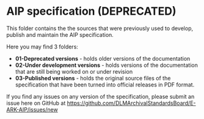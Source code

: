 # AIP specification (DEPRECATED)

This folder contains the the sources that were previously used to develop, publish and maintain the AIP specification.

Here you may find 3 folders:

- **01-Deprecated versions** - holds older versions of the documentation
- **02-Under development versions** - holds versions of the documentation that are still being worked on or under revision
- **03-Published versions** - holds the original source files of the specification that have been turned into official releases in PDF format.

If you find any issues on any version of the specification, please submit an issue here on GitHub at https://github.com/DLMArchivalStandardsBoard/E-ARK-AIP/issues/new
